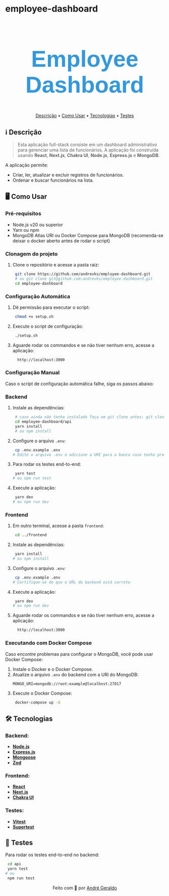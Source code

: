 # employee-dashboard

<h1 align="center" style="font-family: 'Montserrat', sans-serif; font-size: 72px; color: #3498DB;">
  Employee Dashboard
</h1>

<p align="center">
  <a href="#ℹ-descrição">Descrição</a> •
  <a href="#-como-usar">Como Usar</a> •
  <a href="#-tecnologias">Tecnologias</a> •
  <a href="#-testes">Testes</a>
</p>

## ℹ Descrição

> Esta aplicação full-stack consiste em um dashboard administrativo para gerenciar uma lista de funcionários. A aplicação foi construída usando **React**, **Next.js**, **Chakra UI**, **Node.js**, **Express.js** e **MongoDB**.

A aplicação permite:
- Criar, ler, atualizar e excluir registros de funcionários.
- Ordenar e buscar funcionários na lista.

## 🖥 Como Usar

### Pré-requisitos

- Node.js v20 ou superior
- Yarn ou npm
- MongoDB Atlas URI ou Docker Compose para MongoDB (recomenda-se deixar o docker aberto antes de rodar o script)

### Clonagem do projeto

1. Clone o repositório e acesse a pasta raiz:
    ```bash
     git clone https://github.com/andrevks/employee-dashboard.git
     # ou git clone git@github.com:andrevks/employee-dashboard.git
     cd employee-dashboard
    ```

### Configuração Automática

1. Dê permissão para executar o script:
    ```bash
     chmod +x setup.sh
    ```

2. Execute o script de configuração:
    ```bash
     ./setup.sh
    ```

3. Aguarde rodar os commandos e se não tiver nenhum erro, acesse a aplicação:
    ```bash
      http://localhost:3000
    ```

### Configuração Manual

Caso o script de configuração automática falhe, siga os passos abaixo:

### Backend

1. Instale as dependências:

    ```bash
     # caso ainda não tenha instalado faça um git clone antes: git clone https://github.com/andrevks/employee-dashboard.git 
     cd employee-dashboard/api
     yarn install
     # ou npm install
    ```

2. Configure o arquivo `.env`:
    ```bash
     cp .env.example .env
    # Edite o arquivo .env e adicione a URI para o banco caso tenha problemas
    ```

3. Para rodar os testes end-to-end:
    ```bash
     yarn test
    # ou npm run test
    ```

4. Execute a aplicação:
    ```bash
     yarn dev
    # ou npm run dev
    ```

### Frontend

1. Em outro terminal, acesse a pasta `frontend`:
    ```bash
     cd ../frontend
    ```

2. Instale as dependências:
    ```bash
     yarn install
    # ou npm install
    ```

3. Configure o arquivo `.env`:
    ```bash
     cp .env.example .env
    # Certifique-se de que o URL do backend está correto 
    ```

4. Execute a aplicação:
    ```bash
     yarn dev
    # ou npm run dev
    ```

5. Aguarde rodar os commandos e se não tiver nenhum erro, acesse a aplicação:
    ```bash
      http://localhost:3000
    ```

### Executando com Docker Compose

Caso encontre problemas para configurar o MongoDB, você pode usar Docker Compose:

1. Instale o Docker e o Docker Compose.
2. Atualize o arquivo `.env` do backend com a URI do MongoDB:
    ```env
    MONGO_URI=mongodb://root:example@localhost:27017
    ```
3. Execute o Docker Compose:
    ```bash
     docker-compose up -d
    ```

    
## 🛠 Tecnologias

### Backend:
- [**Node.js**](https://nodejs.org/)
- [**Express.js**](https://expressjs.com/)
- [**Mongoose**](https://mongoosejs.com/)
- [**Zod**](https://zod.dev/)

### Frontend:
- [**React**](https://reactjs.org/)
- [**Next.js**](https://nextjs.org/)
- [**Chakra UI**](https://chakra-ui.com/)

### Testes:
- [**Vitest**](https://vitest.dev/)
- [**Supertest**](https://github.com/visionmedia/supertest)

## 🧪 Testes

Para rodar os testes end-to-end no backend:
```bash
 cd api
 yarn test
# ou
 npm run test
```

<p align="center">Feito com 💜 por <a href="https://github.com/andrevks">André Geraldo</a></p>